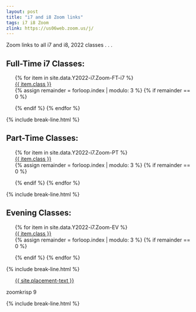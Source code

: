 ```yaml
---
layout: post
title: "i7 and i8 Zoom links"
tags: i7 i8 Zoom
zlink: https://us06web.zoom.us/j/
---
```


Zoom links to all i7 and i8, 2022 classes . . .

<div class="wrap">
  <h2>Full-Time i7 Classes:</h2>
  <ul style="list-style: none;" class="buttons">
    {% for item in site.data.Y2022-i7.Zoom-FT-i7 %}
      <li class="buttons__item">
        <a class="shiney" href="{{ page.zlink }}{{ item.link }}">{{ item.class }}</a>
      </li>
      {% assign remainder = forloop.index | modulo: 3 %}
      {% if remainder == 0 %}
        </ul>
        <ul style="list-style: none;" class="buttons">
      {% endif %}
    {% endfor %}
  </ul>
</div>
{% include break-line.html %}

<div class="wrap">
  <h2>Part-Time Classes:</h2>
  <ul style="list-style: none;" class="buttons">
    {% for item in site.data.Y2022-i7.Zoom-PT %}
      <li class="buttons__item">
        <a class="shiney" href="{{ page.zlink }}{{ item.link }}">{{ item.class }}</a>
      </li>
      {% assign remainder = forloop.index | modulo: 3 %}
      {% if remainder == 0 %} 
        </ul>
        <ul style="list-style: none;" class="buttons">
      {% endif %}
    {% endfor %}
  </ul>
</div>
{% include break-line.html %}

<div class="wrap">
  <h2>Evening Classes:</h2>
  <ul style="list-style: none;" class="buttons">
    {% for item in site.data.Y2022-i7.Zoom-EV %}
      <li class="buttons__item">
        <a class="shiney" href="{{ page.zlink }}{{ item.link }}">{{ item.class }}</a>
      </li>
      {% assign remainder = forloop.index | modulo: 3 %}
      {% if remainder == 0 %} 
        </ul>
        <ul style="list-style: none;" class="buttons">
      {% endif %}
    {% endfor %}
  </ul>
</div>
{% include break-line.html %}

<div class="wrap">
  <ul style="list-style: none;" class="buttons">
    <li class="buttons__item">
      <a class="shiney" href="{{ site.placement-link }}">{{ site.placement-text }}</a>
    </li>
  </ul>
  <p>zoomkrisp 9</p>
</div>

{% include break-line.html %}

